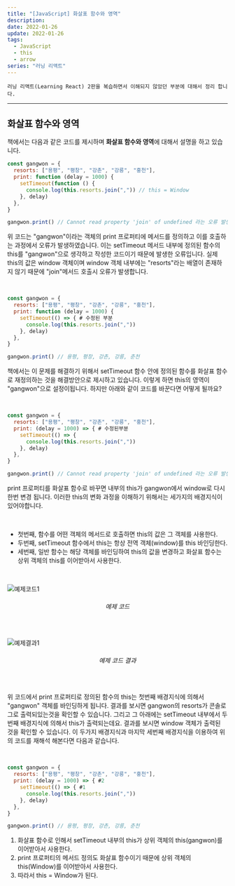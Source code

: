 ```yaml
---
title: "[JavaScript] 화살표 함수와 영역"
description:
date: 2022-01-26
update: 2022-01-26
tags:
  - JavaScript
  - this
  - arrow
series: "러닝 리액트"
---
```


`러닝 리액트(Learning React) 2판을 복습하면서 이해되지 않았던 부분에 대해서 정리 합니다.`

---

## 화살표 함수와 영역

책에서는 다음과 같은 코드를 제시하며 **화살표 함수와 영역**에 대해서 설명을 하고 있습니다.

```js
const gangwon = {
  resorts: ["용평", "평창", "강촌", "강릉", "홍천"],
  print: function (delay = 1000) {
    setTimeout(function () {
      console.log(this.resorts.join(",")) // this = Window
    }, delay)
  },
}

gangwon.print() // Cannot read property 'join' of undefined 라는 오류 발생
```

위 코드는 "gangwon"이라는 객체의 print 프로퍼티에 메서드를 정의하고 이를 호출하는 과정에서 오류가 발생하였습니다.
이는 setTimeout 메서드 내부에 정의된 함수의 this를 "gangwon"으로 생각하고 작성한 코드이기 때문에 발생한 오류입니다. 실제 this의 값은 window 객체이며 window 객체 내부에는 "resorts"라는 배열이 존재하지 않기 때문에 "join"메서드 호출시 오류가 발생합니다.

<br>

```js
const gangwon = {
  resorts: ["용평", "평창", "강촌", "강릉", "홍천"],
  print: function (delay = 1000) {
    setTimeout(() => { # 수정된 부분
      console.log(this.resorts.join(","))
    }, delay)
  },
}

gangwon.print() // 용평, 평창, 강촌, 강릉, 춘천
```

책에서는 이 문제를 해결하기 위해서 setTimeout 함수 안에 정의된 함수를 화살표 함수로 재정의하는 것을 해결방안으로 제시하고 있습니다. 이렇게 하면 this의 영역이 "gangwon"으로 설정이됩니다. 하지만 아래와 같이 코드를 바꾼다면 어떻게 될까요?

<br>

```js
const gangwon = {
  resorts: ["용평", "평창", "강촌", "강릉", "홍천"],
  print: (delay = 1000) => { # 수정된부분
    setTimeout(() => {
      console.log(this.resorts.join(","))
    }, delay)
  },
}

gangwon.print() // Cannot read property 'join' of undefined 라는 오류 발생
```

print 프로퍼티를 화살표 함수로 바꾸면 내부의 this가 gangwon에서 window로 다시 한번 변경 됩니다. 이러한 this의 변화 과정을 이해하기 위해서는 세가지의 배경지식이 있어야합니다.

<br>

- 첫번째, 함수를 어떤 객체의 메서드로 호출하면 this의 값은 그 객체를 사용한다.
  <br>
- 두번째, setTimeout 함수에서 this는 항상 전역 객체(window)를 this 바인딩한다.
  <br>
- 세번째, 일반 함수는 해당 객체를 바인딩하여 this의 값을 변경하고 화살표 함수는 상위 객체의 this를 이어받아서 사용한다.
  <br>

<br>

![예제코드1](/this-example1.png)

###### <center>예제 코드</center>

<br>

![예제결과1](/this-result1.png)

###### <center>예제 코드 결과 </center>

<br>

위 코드에서 print 프로퍼티로 정의된 함수의 this는 첫번째 배경지식에 의해서 "gangwon" 객체를 바인딩하게 됩니다. 결과를 보시면 gangwon의 resorts가 콘솔로그로 출력되있는것을 확인할 수 있습니다. 그리고 그 아래에는 setTimeout 내부에서 두번째 배경지식에 의해서 this가 출력되는데요. 결과를 보시면 window 객체가 출력된 것을 확인할 수 있습니다. 이 두가지 배경지식과 마지막 세번째 배경지식을 이용하여 위의 코드를 재해석 해본다면 다음과 같습니다.

<br>

```js
const gangwon = {
  resorts: ["용평", "평창", "강촌", "강릉", "홍천"],
  print: (delay = 1000) => { #2
    setTimeout(() => { #1
      console.log(this.resorts.join(","))
    }, delay)
  },
}

gangwon.print() // 용평, 평창, 강촌, 강릉, 춘천
```

1. 화살표 함수로 인해서 setTimeout 내부의 this가 상위 객체의 this(gangwon)를 이어받아서 사용한다.
2. print 프로퍼티의 메서드 정의도 화살표 함수이기 때문에 상위 객체의 this(Window)를 이어받아서 사용한다.
3. 따라서 this = Window가 된다.
